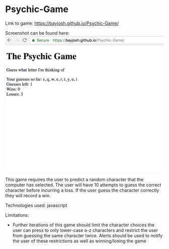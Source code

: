 # Psychic-Game

Link to game: https://bayjosh.github.io/Psychic-Game/

Screenshot can be found here: ![Screenshot of Psychic Game](assets/images/Psychic-Game-Screenshot.png)

This game requires the user to predict a random character that the computer has selected. The user will have 10 attempts to guess the correct character before incurring a loss. If the user guess the character correctly they will record a win.

Technologies used: 
javascript 

Limitations: 
- Further iterations of this game should limit the character choices the user can press to only lower-case a-z characters and restrict the user from guessing the same character twice. Alerts should be used to notify the user of these restrictions as well as winning/losing the game
